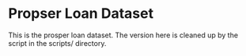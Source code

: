 # Propser Loan Dataset

This is the prosper loan dataset. The version here is cleaned up by the script in the scripts/ directory.
